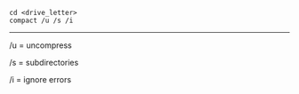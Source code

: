 ```
cd <drive_letter>
compact /u /s /i
```

***

/u = uncompress

/s = subdirectories

/i = ignore errors 